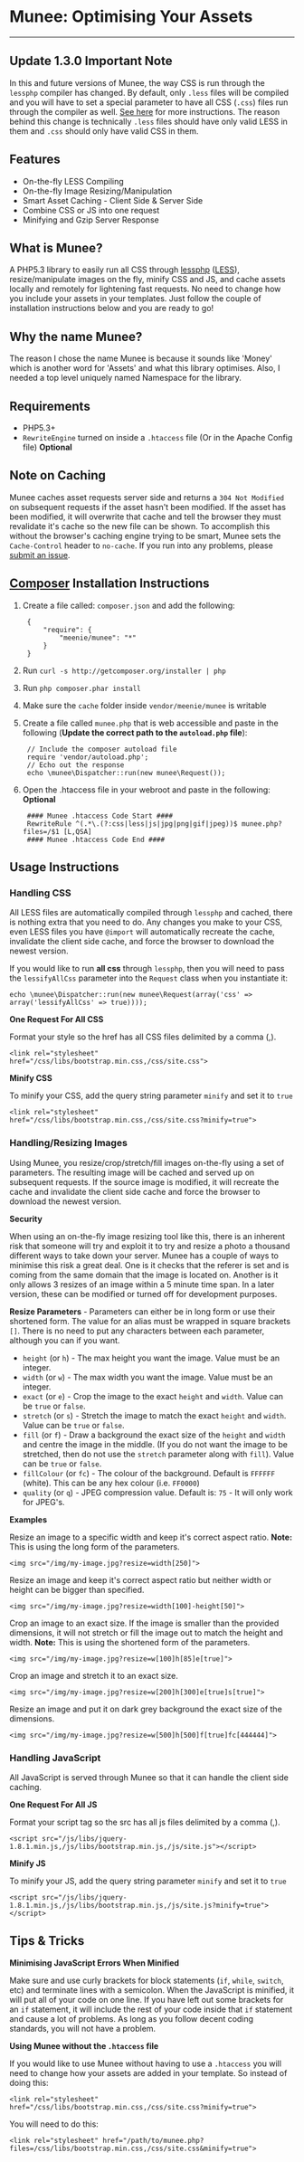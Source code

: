 Munee: Optimising Your Assets
=============================

---

Update 1.3.0 Important Note
---------------------------

In this and future versions of Munee, the way CSS is run through the `lessphp` compiler has changed.  By default, only `.less` files will be compiled and you will have to set a special parameter to have all CSS (`.css`) files run through the compiler as well. [See here](#handling-css) for more instructions. The reason behind this change is technically `.less` files should have only valid LESS in them and `.css` should only have valid CSS in them.

Features
--------

+ On-the-fly LESS Compiling
+ On-the-fly Image Resizing/Manipulation
+ Smart Asset Caching - Client Side & Server Side
+ Combine CSS or JS into one request
+ Minifying and Gzip Server Response

What is Munee?
--------------

A PHP5.3 library to easily run all CSS through [lessphp](http://leafo.net/lessphp/) ([LESS](http://lesscss.org/)), resize/manipulate images on the fly, minify CSS and JS, and cache assets locally and remotely for lightening fast requests. No need to change how you include your assets in your templates. Just follow the couple of installation instructions below and you are ready to go!

Why the name Munee?
-------------------

The reason I chose the name Munee is because it sounds like 'Money' which is another word for 'Assets' and what this library optimises.  Also, I needed a top level uniquely named Namespace for the library.

Requirements
------------

+ PHP5.3+
+ `RewriteEngine` turned on inside a `.htaccess` file (Or in the Apache Config file) **Optional**

Note on Caching
---------------

Munee caches asset requests server side and returns a `304 Not Modified` on subsequent requests if the asset hasn't been modified. If the asset has been modified, it will overwrite that cache and tell the browser they must revalidate it's cache so the new file can be shown. To accomplish this without the browser's caching engine trying to be smart, Munee sets the `Cache-Control` header to `no-cache`.  If you run into any problems, please [submit an issue](https://github.com/meenie/munee/issues).

[Composer](https://packagist.org/) Installation Instructions
------------------------------------------------------------

1. Create a file called: `composer.json` and add the following:

        {
            "require": {
                "meenie/munee": "*"
            }
        }
1. Run `curl -s http://getcomposer.org/installer | php`
1. Run `php composer.phar install`
1. Make sure the `cache` folder inside `vendor/meenie/munee` is writable
1. Create a file called `munee.php` that is web accessible and paste in the following (**Update the correct path to the `autoload.php` file**):

        // Include the composer autoload file
        require 'vendor/autoload.php';
        // Echo out the response
        echo \munee\Dispatcher::run(new munee\Request());

1. Open the .htaccess file in your webroot and paste in the following: **Optional**

        #### Munee .htaccess Code Start ####
        RewriteRule ^(.*\.(?:css|less|js|jpg|png|gif|jpeg))$ munee.php?files=/$1 [L,QSA]
        #### Munee .htaccess Code End ####

Usage Instructions
------------------

### Handling CSS ###

All LESS files are automatically compiled through `lessphp` and cached, there is nothing extra that you need to do.  Any changes you make to your CSS, even LESS files you have `@import` will automatically recreate the cache, invalidate the client side cache, and force the browser to download the newest version.

If you would like to run **all css** through `lessphp`, then you will need to pass the `lessifyAllCss` parameter into the `Request` class when you instantiate it:

    echo \munee\Dispatcher::run(new munee\Request(array('css' => array('lessifyAllCss' => true))));

**One Request For All CSS**

Format your style so the href has all CSS files delimited by a comma (,).

    <link rel="stylesheet" href="/css/libs/bootstrap.min.css,/css/site.css">

**Minify CSS**

To minify your CSS, add the query string parameter `minify` and set it to `true`

    <link rel="stylesheet" href="/css/libs/bootstrap.min.css,/css/site.css?minify=true">

### Handling/Resizing Images ###

Using Munee, you resize/crop/stretch/fill images on-the-fly using a set of parameters.  The resulting image will be cached and served up on subsequent requests.  If the source image is modified, it will recreate the cache and invalidate the client side cache and force the browser to download the newest version.

**Security**

When using an on-the-fly image resizing tool like this, there is an inherent risk that someone will try and exploit it to try and resize a photo a thousand different ways to take down your server. Munee has a couple of ways to minimise this risk a great deal.  One is it checks that the referer is set and is coming from the same domain that the image is located on.  Another is it only allows 3 resizes of an image within a 5 minute time span.  In a later version, these can be modified or turned off for development purposes.

**Resize Parameters** - Parameters can either be in long form or use their shortened form.  The value for an alias must be wrapped in square brackets `[]`. There is no need to put any characters between each parameter, although you can if you want.

+ `height` (or `h`) - The max height you want the image. Value must be an integer.
+ `width` (or `w`) - The max width you want the image. Value must be an integer.
+ `exact` (or `e`) - Crop the image to the exact `height` and `width`. Value can be `true` or `false`.
+ `stretch` (or `s`) - Stretch the image to match the exact `height` and `width`. Value can be `true` or `false`.
+ `fill` (or `f`) - Draw a background the exact size of the `height` and `width` and centre the image in the middle. (If you do not want the image to be stretched, then do not use the `stretch` parameter along with `fill`). Value can be `true` or `false`.
+ `fillColour` (or `fc`) - The colour of the background. Default is `FFFFFF` (white).  This can be any hex colour (i.e. `FF0000`)
+ `quality` (or `q`) - JPEG compression value. Default is: `75` - It will only work for JPEG's.

**Examples**

Resize an image to a specific width and keep it's correct aspect ratio. **Note:** This is using the long form of the parameters.

    <img src="/img/my-image.jpg?resize=width[250]">

Resize an image and keep it's correct aspect ratio but neither width or height can be bigger than specified. 

    <img src="/img/my-image.jpg?resize=width[100]-height[50]">

Crop an image to an exact size.  If the image is smaller than the provided dimensions, it will not stretch or fill the image out to match the height and width. **Note:** This is using the shortened form of the parameters.

    <img src="/img/my-image.jpg?resize=w[100]h[85]e[true]">

Crop an image and stretch it to an exact size.

    <img src="/img/my-image.jpg?resize=w[200]h[300]e[true]s[true]">

Resize an image and put it on dark grey background the exact size of the dimensions.

    <img src="/img/my-image.jpg?resize=w[500]h[500]f[true]fc[444444]">

### Handling JavaScript ###

All JavaScript is served through Munee so that it can handle the client side caching.

**One Request For All JS**

Format your script tag so the src has all js files delimited by a comma (,).

    <script src="/js/libs/jquery-1.8.1.min.js,/js/libs/bootstrap.min.js,/js/site.js"></script>

**Minify JS**

To minify your JS, add the query string parameter `minify` and set it to `true`

    <script src="/js/libs/jquery-1.8.1.min.js,/js/libs/bootstrap.min.js,/js/site.js?minify=true"></script>

Tips & Tricks
-------------

**Minimising JavaScript Errors When Minified**

Make sure and use curly brackets for block statements (`if`, `while`, `switch`, etc) and terminate lines with a semicolon.  When the JavaScript is minified, it will put all of your code on one line.  If you have left out some brackets for an `if` statement, it will include the rest of your code inside that `if` statement and cause a lot of problems.  As long as you follow decent coding standards, you will not have a problem.

**Using Munee without the `.htaccess` file**

If you would like to use Munee without having to use a `.htaccess` you will need to change how your assets are added in your template.  So instead of doing this:

    <link rel="stylesheet" href="/css/libs/bootstrap.min.css,/css/site.css?minify=true">

You will need to do this:

    <link rel="stylesheet" href="/path/to/munee.php?files=/css/libs/bootstrap.min.css,/css/site.css&minify=true">
